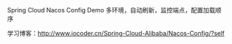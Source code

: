 Spring Cloud Nacos Config Demo
多环境，自动刷新，监控端点，配置加载顺序

学习博客：http://www.iocoder.cn/Spring-Cloud-Alibaba/Nacos-Config/?self